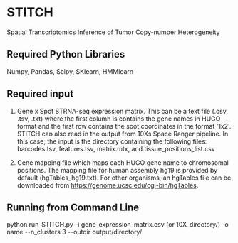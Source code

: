 # STITCH
Spatial Transcriptomics Inference of Tumor Copy-number Heterogeneity

## Required Python Libraries
Numpy, Pandas, Scipy, SKlearn, HMMlearn

## Required input
1. Gene x Spot STRNA-seq expression matrix. This can be a text file (.csv, .tsv, .txt) where the first column is contains the gene names in HUGO format and the first row contains the spot coordinates in the format '1x2'. STITCH can also read in the output from 10Xs Space Ranger pipeline. In this case, the input is the directory containing the following files: barcodes.tsv, features.tsv, matrix.mtx, and tissue_positions_list.csv

2. Gene mapping file which maps each HUGO gene name to chromosomal positions. The mapping file for human assembly hg19 is provided by default (hgTables_hg19.txt). For other organisms, an hgTables file can be downloaded from https://genome.ucsc.edu/cgi-bin/hgTables.

## Running from Command Line

python run_STITCH.py -i gene_expression_matrix.csv (or 10X_directory/) -o name --n_clusters 3 --outdir output/directory/
